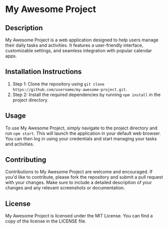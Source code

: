 # My Awesome Project

## Description
My Awesome Project is a web application designed to help users manage their daily tasks and activities. It features a user-friendly interface, customizable settings, and seamless integration with popular calendar apps.

## Installation Instructions
1. Step 1: Clone the repository using `git clone https://github.com/username/my-awesome-project.git`.
2. Step 2: Install the required dependencies by running `npm install` in the project directory.

## Usage
To use My Awesome Project, simply navigate to the project directory and run `npm start`. This will launch the application in your default web browser. You can then log in using your credentials and start managing your tasks and activities.

## Contributing
Contributions to My Awesome Project are welcome and encouraged. If you'd like to contribute, please fork the repository and submit a pull request with your changes. Make sure to include a detailed description of your changes and any relevant screenshots or documentation.

## License
My Awesome Project is licensed under the MIT License. You can find a copy of the license in the LICENSE file.
